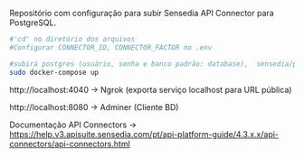 Repositório com configuração para subir Sensedia API Connector para PostgreSQL.

```sh
#'cd' no diretório dos arquivos
#Configurar CONNECTOR_ID, CONNECTOR_FACTOR no .env

#subirá postgres (usuário, senha e banco padrão: database),  sensedia/postgres-db-9.4-conn, Ngrok (opcional), Adminer (opcional)
sudo docker-compose up 
```
http://localhost:4040 -> Ngrok (exporta serviço localhost para URL pública)

http://localhost:8080 -> Adminer (Cliente BD)


Documentação API Connectors -> https://help.v3.apisuite.sensedia.com/pt/api-platform-guide/4.3.x.x/api-connectors/api-connectors.html
